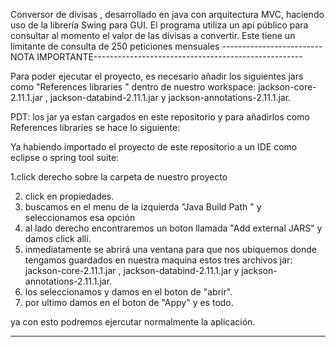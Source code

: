 Conversor de divisas , desarrollado en java con arquitectura MVC, haciendo uso de la librería Swing para GUI.
El programa utiliza un api público para consultar al momento el valor de las divisas a convertir. Este tiene un limitante de consulta de 250 peticiones mensuales
-------------------------   NOTA IMPORTANTE----------------------------------------------------

Para poder ejecutar el proyecto, es necesario añadir los siguientes  jars como "References libraries " dentro de nuestro workspace:  jackson-core-2.11.1.jar , jackson-databind-2.11.1.jar  y  jackson-annotations-2.11.1.jar.

PDT: los jar ya estan cargados en este repositorio y para añadirlos  como References libraries se  hace  lo siguiente:

Ya habiendo importado el proyecto de este repositorio a un IDE como eclipse o spring tool suite:


1.click derecho sobre la carpeta de nuestro proyecto 

2. click en  propiedades.
3. buscamos en el menu de la izquierda "Java Build Path "  y seleccionamos esa opción
4. al lado derecho encontraremos  un boton llamada "Add external JARS" y damos click allí.
5. inmediatamente se abrirá una ventana para que nos ubiquemos donde tengamos guardados en nuestra maquina estos tres archivos jar:  jackson-core-2.11.1.jar , jackson-databind-2.11.1.jar  y  jackson-annotations-2.11.1.jar.
6. los seleccionamos  y damos en el boton de "abrir".
7. por ultimo  damos en el boton de "Appy" y es todo.

ya con esto podremos ejercutar normalmente la aplicación.

-----------------------------------------------------------------------------------------------------------------------
